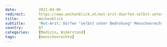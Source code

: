 ```yaml
---
date:          2021-04-06
redirect:      https://www.wochenblick.at/mut-arzt-duerfen-selbst-unter-bedrohung-menschenrechte-nicht-verletzen/
title:         Wochenblick
subtitle:      'Mut-Arzt: Dürfen "selbst unter Bedrohung" Menschenrechte nicht verletzen'
country:       AT
categories:    [Medizin, Widerstand]
tags:          [menschenrechte]
---
```

